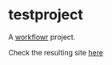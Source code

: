 # testproject

A [workflowr][] project.

[workflowr]: https://github.com/jdblischak/workflowr

Check the resulting site [here](http://dleelab.github.io/testproject/)
